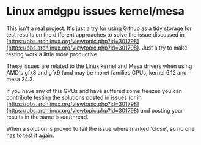 # Linux amdgpu issues kernel/mesa

This isn't a real project. It's just a try for using Github as a tidy storage for test results on the different approaches to solve the issue discussed in [https://bbs.archlinux.org/viewtopic.php?id=301798](https://bbs.archlinux.org/viewtopic.php?id=301798). Just a try to make testing work a little more productive.

These issues are related to the Linux kernel and Mesa drivers when using AMD's gfx8 and gfx9 (and may be more) families GPUs, kernel 6.12 and mesa 24.3.

If you have any of this GPUs and have suffered some freezes you can contribute testing the solutions posted in [issues](https://github.com/pacoandres/laikm/issues) (or in [https://bbs.archlinux.org/viewtopic.php?id=301798](https://bbs.archlinux.org/viewtopic.php?id=301798) and posting your results in the same issue/thread.

When a solution is proved to fail the issue where marked 'close', so no one has to test it again.

